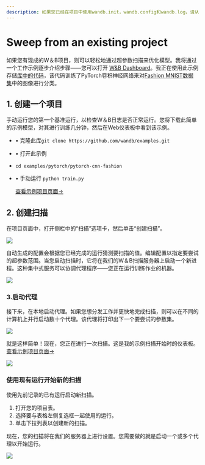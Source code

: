 ```yaml
---
description: 如果您已经在项目中使用wandb.init，wandb.config和wandb.log，请从这里开始！
---
```


# Sweep from an existing project

如果您有现成的W＆B项目，则可以轻松地通过超参数扫描来优化模型。我将通过一个工作示例逐步介绍步骤——您可以打开 [W&B Dashboard](https://app.wandb.ai/carey/pytorch-cnn-fashion)。我正在使用此示例存储[库中的代码](https://github.com/wandb/examples/tree/master/examples/pytorch/pytorch-cnn-fashion)，该代码训练了PyTorch卷积神经网络来对[Fashion MNIST数据集](https://github.com/zalandoresearch/fashion-mnist)中的图像进行分类。

## 1. **创建一个项目**

手动运行您的第一个基准运行，以检查W＆B日志是否正常运行。您将下载此简单的示例模型，对其进行训练几分钟，然后在Web仪表板中看到该示例。

* • 克隆此库`git clone https://github.com/wandb/examples.git`
* • 打开此示例
* `cd examples/pytorch/pytorch-cnn-fashion`
* • 手动运行 `python train.py`

  [查看示例项目页面→](https://wandb.ai/carey/pytorch-cnn-fashion)

## 2. **创建扫描**

在项目页面中，打开侧栏中的“扫描”选项卡，然后单击“创建扫描”。

![](../../.gitbook/assets/sweep1.png)

自动生成的配置会根据您已经完成的运行猜测要扫描的值。编辑配置以指定要尝试的超参数范围。当您启动扫描时，它将在我们的W＆B扫描服务器上启动一个新进程。这种集中式服务可以协调代理程序——您正在运行训练作业的机器。

![](../../.gitbook/assets/sweep2.png)

### **3.启动代理**

接下来，在本地启动代理。如果您想分发工作并更快地完成扫描，则可以在不同的计算机上并行启动数十个代理。该代理将打印出下一个要尝试的参数集。

![](../../.gitbook/assets/sweep3.png)

就是这样简单！现在，您正在进行一次扫描。这是我的示例扫描开始时的仪表板。[查看示例项目页面→](https://wandb.ai/carey/pytorch-cnn-fashion)

![](https://paper-attachments.dropbox.com/s_5D8914551A6C0AABCD5718091305DD3B64FFBA192205DD7B3C90EC93F4002090_1579066494222_image.png)

### **使用现有运行开始新的扫描**

使用先前记录的已有运行启动新扫描。

1. 打开您的项目表。
2. 选择要与表格左侧复选框一起使用的运行。
3. 单击下拉列表以创建新的扫描。

现在，您的扫描将在我们的服务器上进行设置。您需要做的就是启动一个或多个代理以开始运行。

![](../../.gitbook/assets/create-sweep-from-table%20%281%29.png)

